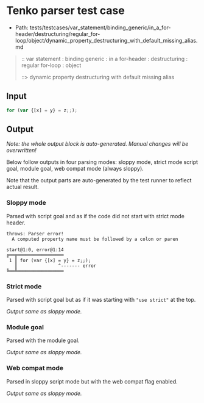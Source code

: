 # Tenko parser test case

- Path: tests/testcases/var_statement/binding_generic/in_a_for-header/destructuring/regular_for-loop/object/dynamic_property_destructuring_with_default_missing_alias.md

> :: var statement : binding generic : in a for-header : destructuring : regular for-loop : object
>
> ::> dynamic property destructuring with default missing alias

## Input


`````js
for (var {[x] = y} = z;;);
`````

## Output

_Note: the whole output block is auto-generated. Manual changes will be overwritten!_

Below follow outputs in four parsing modes: sloppy mode, strict mode script goal, module goal, web compat mode (always sloppy).

Note that the output parts are auto-generated by the test runner to reflect actual result.

### Sloppy mode

Parsed with script goal and as if the code did not start with strict mode header.

`````
throws: Parser error!
  A computed property name must be followed by a colon or paren

start@1:0, error@1:14
╔══╦═════════════════
 1 ║ for (var {[x] = y} = z;;);
   ║               ^------- error
╚══╩═════════════════

`````

### Strict mode

Parsed with script goal but as if it was starting with `"use strict"` at the top.

_Output same as sloppy mode._

### Module goal

Parsed with the module goal.

_Output same as sloppy mode._

### Web compat mode

Parsed in sloppy script mode but with the web compat flag enabled.

_Output same as sloppy mode._
